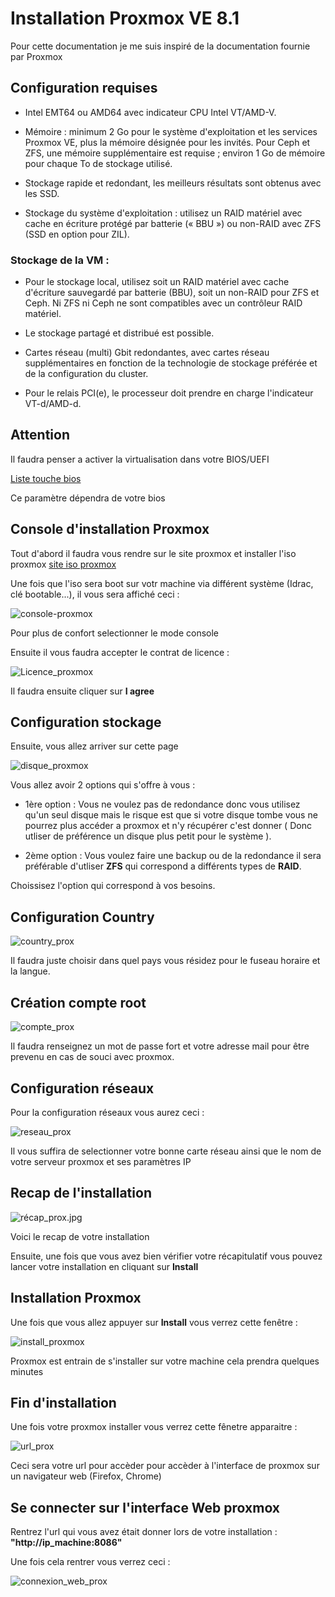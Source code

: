 # Installation Proxmox VE 8.1

Pour cette documentation je me suis inspiré de la documentation fournie par Proxmox

## Configuration requises 

- Intel EMT64 ou AMD64 avec indicateur CPU Intel VT/AMD-V.

- Mémoire : minimum 2 Go pour le système d'exploitation et les services Proxmox VE, plus la mémoire désignée pour les invités. Pour Ceph et ZFS, une mémoire supplémentaire est requise ; environ 1 Go de mémoire pour chaque To de stockage utilisé.

- Stockage rapide et redondant, les meilleurs résultats sont obtenus avec les SSD.

- Stockage du système d'exploitation : utilisez un RAID matériel avec cache en écriture protégé par batterie (« BBU ») ou non-RAID avec ZFS (SSD en option pour ZIL).

### Stockage de la VM :

- Pour le stockage local, utilisez soit un RAID matériel avec cache d'écriture sauvegardé par batterie (BBU), soit un non-RAID pour ZFS et Ceph. Ni ZFS ni Ceph ne sont compatibles avec un contrôleur RAID matériel.

- Le stockage partagé et distribué est possible.

- Cartes réseau (multi) Gbit redondantes, avec cartes réseau supplémentaires en fonction de la technologie de stockage préférée et de la configuration du cluster.

- Pour le relais PCI(e), le processeur doit prendre en charge l'indicateur VT-d/AMD-d.

## Attention 

Il faudra penser a activer la virtualisation dans votre BIOS/UEFI

[Liste touche bios](https://lecrabeinfo.net/liste-des-touches-pour-acceder-au-bios-uefi-acer-asus-dell-lenovo-hp.htm)

Ce paramètre dépendra de votre bios 

## Console d'installation Proxmox

Tout d'abord il faudra vous rendre sur le site proxmox et installer l'iso proxmox [site iso proxmox](https://www.proxmox.com/en/downloads/proxmox-virtual-environment/iso)


Une fois que l'iso sera boot sur votr machine via différent système (Idrac, clé bootable...), il vous sera affiché ceci : 

![console-proxmox](/docs/images/console_proxmox.jpg)

Pour plus de confort selectionner le mode console 

Ensuite il vous faudra accepter le contrat de licence : 

![Licence_proxmox](/docs/images/contrat_licence_prox.jpg)

Il faudra ensuite cliquer sur **I agree**

## Configuration stockage

Ensuite, vous allez arriver sur cette page 

![disque_proxmox](/images/disk_prox.jpg)

Vous allez avoir 2 options qui s'offre à vous :

- 1ère option : Vous ne voulez pas de redondance donc vous utilisez qu'un seul disque mais le risque est que si votre disque tombe vous ne pourrez plus accéder a proxmox et n'y récupérer c'est donner ( Donc utliser de préférence un disque plus petit pour le système ).
  
- 2ème option : Vous voulez faire une backup ou de la redondance il sera préférable d'utliser **ZFS** qui correspond a différents types de **RAID**.

Choissisez l'option qui correspond à vos besoins.

## Configuration Country 

![country_prox](/images/country_prox.jpg)

Il faudra juste choisir dans quel pays vous résidez pour le fuseau horaire et la langue.

## Création compte root 

![compte_prox](/images/compte_prox.jpg)

Il faudra renseignez un mot de passe fort et votre adresse mail pour être prevenu en cas de souci avec proxmox.

## Configuration réseaux 

Pour la configuration réseaux vous aurez ceci :

![reseau_prox](/images/reseau_prox.jpg)
 
Il vous suffira de selectionner votre bonne carte réseau ainsi que le nom de votre serveur proxmox et ses paramètres IP 


## Recap de l'installation 

![récap_prox.jpg](/images/récap_prox.jpg)

Voici le recap de votre installation 

Ensuite, une fois que vous avez bien vérifier votre récapitulatif vous pouvez lancer votre installation en cliquant sur **Install**

## Installation Proxmox 

Une fois que vous allez appuyer sur **Install** vous verrez cette fenêtre :

![install_proxmox](/images/install_prox.jpg)

Proxmox est entrain de s'installer sur votre machine cela prendra quelques minutes


## Fin d'installation 

Une fois votre proxmox installer vous verrez cette fênetre apparaitre : 

![url_prox](/images/url_prox.jpg)

Ceci sera votre url pour accèder pour accèder à l'interface de proxmox sur un navigateur web (Firefox, Chrome)

## Se connecter sur l'interface Web proxmox

Rentrez l'url qui vous avez était donner lors de votre installation : **"http://ip_machine:8086"**

Une fois cela rentrer vous verrez ceci : 

![connexion_web_prox](/images/connection_web_prox.jpg)







